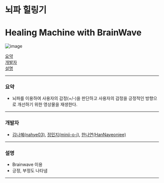 # 뇌파 힐링기
# Healing Machine with BrainWave
![image](https://img.shields.io/badge/license-Apache--2.0-informational)

[요약](#요약)  
[개발자](#개발자)  
[설명](#설명)  

---


### 요약 

  - 뇌파를 이용하여 사용자의 감정(+/-)을 판단하고 사용자의 감정을 긍정적인 방향으로 개선하기 위한 영상물을 재생한다.

---

### 개발자

  - [김나혜(nahye03)](https://github.com/nahye03), [정민지(minji-o-j)](https://github.com/minji-o-j/), [한나연(HanNayeoniee)](https://github.com/HanNayeoniee/)
---
  
### 설명
  - Brainwave 이용
  - 긍정, 부정도 나타냄
---
